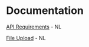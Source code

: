 # Documentation

[API Requirements](https://github.com/digipolisantwerpdocumentation/api-requirements) - NL

[File Upload](https://github.com/digipolisantwerpdocumentation/file-upload) - NL